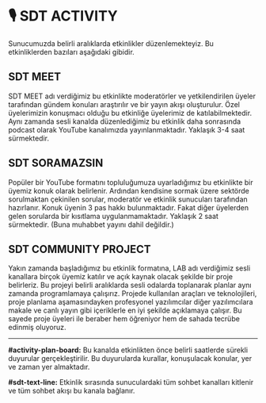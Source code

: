 # 🎙 **SDT ACTIVITY**

Sunucumuzda belirli aralıklarda etkinlikler düzenlemekteyiz. Bu etkinliklerden bazıları aşağıdaki gibidir.

## **SDT MEET**

SDT MEET adı verdiğimiz bu etkinlikte moderatörler ve yetkilendirilen üyeler tarafından gündem konuları araştırılır ve bir yayın akışı oluşturulur. Özel üyelerimizin konuşmacı olduğu bu etkinliğe üyelerimiz de katılabilmektedir. Aynı zamanda sesli kanalda düzenlediğimiz bu etkinlik daha sonrasında podcast olarak YouTube kanalımızda yayınlanmaktadır. Yaklaşık 3-4 saat sürmektedir. 

## **SDT SORAMAZSIN**
Popüler bir YouTube formatını topluluğumuza uyarladığımız bu etkinlikte bir üyemiz konuk olarak belirlenir. Ardından kendisine sormak üzere sektörde sorulmaktan çekinilen sorular, moderatör ve etkinlik sunucuları tarafından hazırlanır. Konuk üyenin 3 pas hakkı bulunmaktadır. Fakat diğer üyelerden gelen sorularda bir kısıtlama uygulanmamaktadır. Yaklaşık 2 saat sürmektedir. (Buna muhabbet yayını dahil değildir.)

## **SDT COMMUNITY PROJECT**

Yakın zamanda başladığımız bu etkinlik formatına, LAB adı verdiğimiz sesli kanallara birçok üyemiz katılır ve açık kaynak olacak şekilde bir proje belirleriz. Bu projeyi belirli aralıklarda sesli odalarda toplanarak planlar aynı zamanda programlamaya çalışırız. Projede kullanılan araçları ve teknolojileri, proje planlama aşamasındayken profesyonel yazılımcılar diğer yazılımcılara makale ve canlı yayın gibi içeriklerle en iyi şekilde açıklamaya çalışır. Bu sayede proje üyeleri ile beraber hem öğreniyor hem de sahada tecrübe edinmiş oluyoruz.

---

**#activity-plan-board:** Bu kanalda etkinlikten önce belirli saatlerde sürekli duyurular gerçekleştirilir. Bu duyurularda kurallar, konuşulacak konular, yer ve zaman yer almaktadır.
 
**#sdt-text-line:** Etkinlik sırasında sunuculardaki tüm sohbet kanalları kitlenir ve tüm sohbet akışı bu kanala bağlanır.